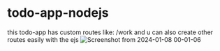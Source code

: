 # todo-app-nodejs
this todo-app has custom routes like: /work and u can also create other routes easily with the ejs
![Screenshot from 2024-01-08 00-01-06](https://github.com/ashu180674/todo-app-nodejs/assets/105533911/7cd8e5c3-3521-403e-b4a5-43bd0cae213a)
